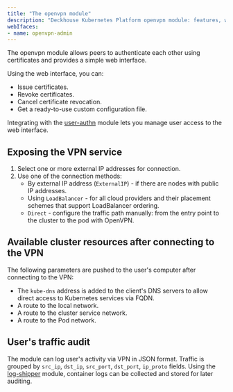 ```yaml
---
title: "The openvpn module"
description: "Deckhouse Kubernetes Platform openvpn module: features, web interface, options for publishing the VPN service, available cluster resources after connection, and audit of user connections."
webIfaces:
- name: openvpn-admin
---
```


The openvpn module allows peers to authenticate each other using certificates and provides a simple web interface.

Using the web interface, you can:

- Issue certificates.
- Revoke certificates.
- Cancel certificate revocation.
- Get a ready-to-use custom configuration file.

Integrating with the [user-authn](../150-user-authn/) module lets you manage user access to the web interface.

## Exposing the VPN service

1. Select one or more external IP addresses for connection.
1. Use one of the connection methods:
   - By external IP address (`ExternalIP`) - if there are nodes with public IP addresses.
   - Using `LoadBalancer` - for all cloud providers and their placement schemes that support LoadBalancer ordering.
   - `Direct` - configure the traffic path manually: from the entry point to the cluster to the pod with OpenVPN.

## Available cluster resources after connecting to the VPN

The following parameters are pushed to the user's computer after connecting to the VPN:

- The `kube-dns` address is added to the client's DNS servers to allow direct access to Kubernetes services via FQDN.
- A route to the local network.
- A route to the cluster service network.
- A route to the Pod network.

## User's traffic audit

The module can log user's activity via VPN in JSON format.
Traffic is grouped by `src_ip`, `dst_ip`, `src_port`, `dst_port`, `ip_proto` fields.
Using the [log-shipper](../460-log-shipper/) module, container logs can be collected and stored for later auditing.
